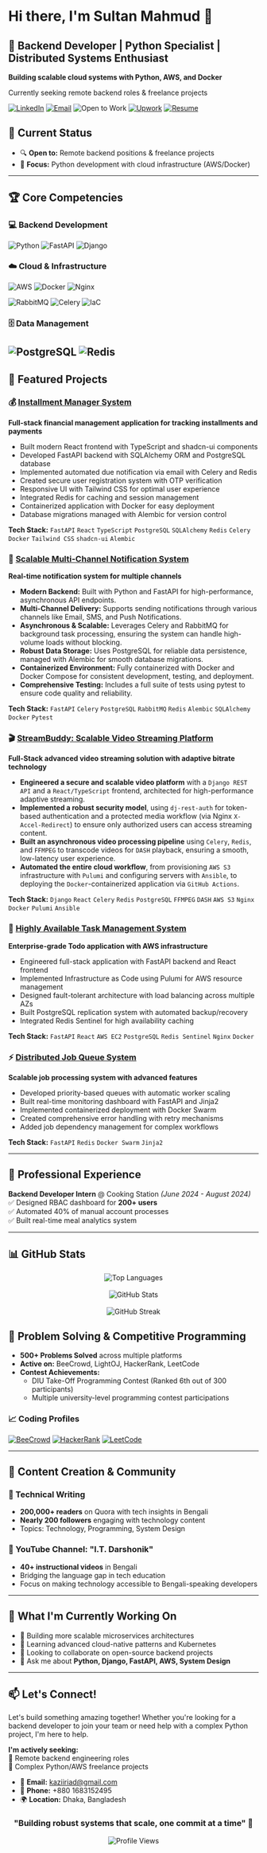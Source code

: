 # Hi there, I'm Sultan Mahmud 👋

## 🚀 Backend Developer | Python Specialist | Distributed Systems Enthusiast

**Building scalable cloud systems with Python, AWS, and Docker**

Currently seeking remote backend roles & freelance projects

[![LinkedIn](https://img.shields.io/badge/LinkedIn-Connect-0077B5?style=for-the-badge&logo=linkedin&logoColor=blue)](https://www.linkedin.com/in/sultan-mahmud-b25b25130/)
[![Email](https://img.shields.io/badge/Hire_Me!-D14836?style=for-the-badge&logo=gmail&logoColor=white)](mailto:kaziiriad@gmail.com)
![Open to Work](https://img.shields.io/badge/Open_to_Remote-6f42c1?style=for-the-badge)
[![Upwork](https://img.shields.io/badge/UpWork-Freelance-6FDA44?style=for-the-badge&logo=Upwork&logoColor=green)](https://www.upwork.com/freelancers/~01018d7f165a0de159)
[![Resume](https://img.shields.io/badge/Resume-Download-4CAF50?style=for-the-badge)](https://docs.google.com/document/d/1eiou6NCl408uRhqx-_GazGj_YBPiKtliEkBcOPL95iI/edit?tab=t.0)

## 💼 Current Status

- 🔍 **Open to:** Remote backend positions & freelance projects
- 🚀 **Focus:** Python development with cloud infrastructure (AWS/Docker)
---
## 🏆 Core Competencies

### 💻 Backend Development
![Python](https://img.shields.io/badge/Python-Expert-3776AB?style=flat&logo=python&logoColor=white)
![FastAPI](https://img.shields.io/badge/FastAPI-Pro-005571?style=flat&logo=fastapi)
![Django](https://img.shields.io/badge/Django-Intermediate-092E20?style=flat&logo=django&logoColor=white)


### ☁️ Cloud & Infrastructure
![AWS](https://img.shields.io/badge/AWS-EC2/S3/ASG-232F3E?style=flat&logo=amazon-aws&logoColor=white)
![Docker](https://img.shields.io/badge/Docker-Containerization-2496ED?style=flat&logo=docker&logoColor=white)
![Nginx](https://img.shields.io/badge/Nginx-Load_Balancer-009639?style=flat&logo=nginx&logoColor=white)

![RabbitMQ](https://img.shields.io/badge/RabbitMQ-Message_Broker-FF6600?style=flat&logo=rabbitmq&logoColor=white)
![Celery](https://img.shields.io/badge/Celery-Task_Queues-37B24D?style=flat&logo=celery&logoColor=white)
![IaC](https://img.shields.io/badge/Infrastructure_as_Code-Pulumi/Ansible-EE0000?style=flat)

### 🗄️ Data Management
![PostgreSQL](https://img.shields.io/badge/PostgreSQL-Database-336791?style=flat&logo=postgresql&logoColor=white)
![Redis](https://img.shields.io/badge/Redis-Caching/Queues-DC382D?style=flat&logo=redis&logoColor=white)
---


## 🌟 Featured Projects

### 💰 [Installment Manager System](https://github.com/kaziiriad/installment_manager)
**Full-stack financial management application for tracking installments and payments**
- Built modern React frontend with TypeScript and shadcn-ui components
- Developed FastAPI backend with SQLAlchemy ORM and PostgreSQL database
- Implemented automated due notification via email with Celery and Redis
- Created secure user registration system with OTP verification
- Responsive UI with Tailwind CSS for optimal user experience
- Integrated Redis for caching and session management
- Containerized application with Docker for easy deployment
- Database migrations managed with Alembic for version control

**Tech Stack:** `FastAPI` `React` `TypeScript` `PostgreSQL` `SQLAlchemy` `Redis` `Celery` `Docker` `Tailwind CSS` `shadcn-ui` `Alembic`

### 🚀 [Scalable Multi-Channel Notification System](https://github.com/kaziiriad/notification_system)
**Real-time notification system for multiple channels**
  - **Modern Backend:** Built with Python and FastAPI for high-performance, asynchronous API endpoints.
  - **Multi-Channel Delivery:** Supports sending notifications through various channels like Email, SMS, and Push Notifications.
  - **Asynchronous & Scalable:** Leverages Celery and RabbitMQ for background task processing, ensuring the system can handle high-volume loads without blocking.
  - **Robust Data Storage:** Uses PostgreSQL for reliable data persistence, managed with Alembic for smooth database migrations.
  - **Containerized Environment:** Fully containerized with Docker and Docker Compose for consistent development, testing, and deployment.
  - **Comprehensive Testing:** Includes a full suite of tests using pytest to ensure code quality and reliability.

**Tech Stack:** `FastAPI` `Celery` `PostgreSQL` `RabbitMQ` `Redis` `Alembic` `SQLAlchemy` `Docker` `Pytest`

### 🎬 [StreamBuddy: Scalable Video Streaming Platform](https://github.com/kaziiriad/streambuddy)
**Full-Stack advanced video streaming solution with adaptive bitrate technology**

  - **Engineered a secure and scalable video platform** with a `Django REST API` and a `React/TypeScript` frontend, architected for high-performance adaptive streaming.
  - **Implemented a robust security model**, using `dj-rest-auth` for token-based authentication and a protected media workflow (via Nginx `X-Accel-Redirect`) to ensure only authorized users can access streaming content.
  - **Built an asynchronous video processing pipeline** using `Celery`, `Redis`, and `FFMPEG` to transcode videos for `DASH` playback, ensuring a smooth, low-latency user experience.
  - **Automated the entire cloud workflow**, from provisioning `AWS S3` infrastructure with `Pulumi` and configuring servers with `Ansible`, to deploying the `Docker`-containerized application via `GitHub Actions`.
  
  **Tech Stack:** `Django` `React` `Celery` `Redis` `PostgreSQL` `FFMPEG` `DASH` `AWS S3` `Nginx` `Docker` `Pulumi` `Ansible`    

### 🔄 [Highly Available Task Management System](https://github.com/kaziiriad/todo_application)
**Enterprise-grade Todo application with AWS infrastructure**
- Engineered full-stack application with FastAPI backend and React frontend
- Implemented Infrastructure as Code using Pulumi for AWS resource management
- Designed fault-tolerant architecture with load balancing across multiple AZs
- Built PostgreSQL replication system with automated backup/recovery
- Integrated Redis Sentinel for high availability caching

**Tech Stack:** `FastAPI` `React` `AWS EC2` `PostgreSQL` `Redis Sentinel` `Nginx` `Docker`

### ⚡ [Distributed Job Queue System](https://github.com/kaziiriad/job-queue-system-2.0)
**Scalable job processing system with advanced features**
- Developed priority-based queues with automatic worker scaling
- Built real-time monitoring dashboard with FastAPI and Jinja2
- Implemented containerized deployment with Docker Swarm
- Created comprehensive error handling with retry mechanisms
- Added job dependency management for complex workflows

**Tech Stack:** `FastAPI` `Redis` `Docker Swarm` `Jinja2`

---

## 💼 Professional Experience

**Backend Developer Intern** @ Cooking Station *(June 2024 - August 2024)*  
✅ Designed RBAC dashboard for **200+ users**  
✅ Automated 40% of manual account processes  
✅ Built real-time meal analytics system


---

## 📊 GitHub Stats

<!-- <div align="center">
  

![Top Languages](https://github-readme-stats.vercel.app/api/top-langs/?username=kaziiriad&layout=compact&theme=dark)

![GitHub Stats](https://github-readme-stats.vercel.app/api?username=kaziiriad&show_icons=true&theme=dark&count_private=true)

![GitHub Streak](https://github-readme-streak-stats.herokuapp.com/?user=kaziiriad&theme=dark)

</div> -->
<!-- <div align="center">
  <table>
    <tr>
      <td>
        <img src="https://github-readme-stats.vercel.app/api?username=kaziiriad&show_icons=true&theme=dark&count_private=true" alt="GitHub Stats" />
      </td>
      <td>
        <img src="https://github-readme-stats.vercel.app/api/top-langs/?username=kaziiriad&layout=compact&theme=dark" alt="Top Languages" />
      </td>
    </tr>
    <tr>
      <td colspan="2">
        <img src="https://github-readme-streak-stats.herokuapp.com/?user=kaziiriad&theme=dark" alt="GitHub Streak" />
      </td>
    </tr>
  </table>
</div> -->
<div align="center">
  <img src="https://github-readme-stats.vercel.app/api/top-langs/?username=kaziiriad&layout=compact&theme=dark" alt="Top Languages" />
  <br><br>
  <img src="https://github-readme-stats.vercel.app/api?username=kaziiriad&show_icons=true&theme=dark&count_private=true" alt="GitHub Stats" />
  <br><br>
  <img src="https://github-readme-streak-stats.herokuapp.com/?user=kaziiriad&theme=dark" alt="GitHub Streak" />
</div>

## 🧠 Problem Solving & Competitive Programming

- **500+ Problems Solved** across multiple platforms
- **Active on:** BeeCrowd, LightOJ, HackerRank, LeetCode
- **Contest Achievements:**
  - DIU Take-Off Programming Contest (Ranked 6th out of 300 participants)
  - Multiple university-level programming contest participations

### 📈 Coding Profiles
[![BeeCrowd](https://img.shields.io/badge/BeeCrowd-Profile-blue)](https://www.beecrowd.com.br/judge/en/profile/133479)
[![HackerRank](https://img.shields.io/badge/HackerRank-Profile-brightgreen)](https://www.hackerrank.com/kaziiriad)
[![LeetCode](https://img.shields.io/badge/LeetCode-Profile-orange)](https://leetcode.com/kaziiriad)
<!-- [![LightOJ](https://img.shields.io/badge/LightOJ-Profile-green)](https://lightoj.com/user/kaziiriad) -->

---

## 📝 Content Creation & Community

### 📖 Technical Writing
- **200,000+ readers** on Quora with tech insights in Bengali
- **Nearly 200 followers** engaging with technology content
- Topics: Technology, Programming, System Design

### 🎥 YouTube Channel: "I.T. Darshonik"
- **40+ instructional videos** in Bengali
- Bridging the language gap in tech education
- Focus on making technology accessible to Bengali-speaking developers

---

## 🎯 What I'm Currently Working On

- 🔭 Building more scalable microservices architectures
- 🌱 Learning advanced cloud-native patterns and Kubernetes
- 👯 Looking to collaborate on open-source backend projects
- 💬 Ask me about **Python, Django, FastAPI, AWS, System Design**

---

## 📫 Let's Connect!

Let's build something amazing together! Whether you're looking for a backend developer to join your team or need help with a complex Python project, I'm here to help.

**I'm actively seeking:**  
🚀 Remote backend engineering roles  
💼 Complex Python/AWS freelance projects  

- 📧 **Email:** kaziiriad@gmail.com
- 📱 **Phone:** +880 1683152495
- 🌍 **Location:** Dhaka, Bangladesh


<div align="center">

### "Building robust systems that scale, one commit at a time" 🚀

![Profile Views](https://komarev.com/ghpvc/?username=kaziiriad&color=blue&style=flat-square)

</div>